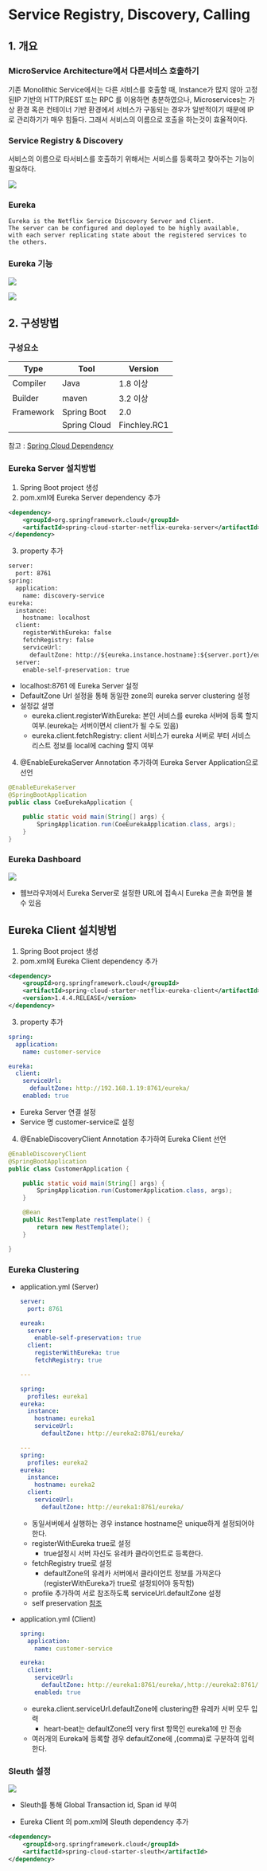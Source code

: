 # Service Registry, Discovery, Calling

## 1. 개요

### MicroService Architecture에서 다른서비스 호출하기
기존 Monolithic Service에서는 다른 서비스를 호출할 때, Instance가 많지 않아 고정 된IP 기반의 HTTP/REST 또는 RPC 를 이용하면 충분하였으나,
Microservices는 가상 환경 혹은 컨테이너 기반 환경에서 서비스가 구동되는 경우가 일반적이기 때문에 IP로 관리하기가 매우 힘들다.
그래서 서비스의 이름으로 호출을 하는것이 효율적이다.

### Service Registry & Discovery
서비스의 이름으로 타서비스를 호출하기 위해서는 서비스를 등록하고 찾아주는 기능이 필요하다.

![](./document/images/server-side-discovery.jpg)

### Eureka
```text
Eureka is the Netflix Service Discovery Server and Client.
The server can be configured and deployed to be highly available,
with each server replicating state about the registered services to the others.
```

### Eureka 기능

![](./document/images/service-registry.png)


![](./document/images/service-discovery.png)


## 2. 구성방법

### 구성요소
| Type      	| Tool         	| Version      	|
|-----------	|--------------	|--------------	|
| Compiler  	| Java         	| 1.8 이상     	|
| Builder   	| maven        	| 3.2 이상     	|
| Framework 	| Spring Boot  	| 2.0          	|
|           	| Spring Cloud 	| Finchley.RC1 	|

참고 : [Spring Cloud Dependency](http://projects.spring.io/spring-cloud/)

### Eureka Server 설치방법
1. Spring Boot project 생성
1. pom.xml에 Eureka Server dependency 추가

```xml
<dependency>
    <groupId>org.springframework.cloud</groupId>
    <artifactId>spring-cloud-starter-netflix-eureka-server</artifactId>
</dependency>
```
3. property 추가

```xml
server:
  port: 8761
spring:
  application:
    name: discovery-service
eureka:
  instance:
    hostname: localhost
  client:
    registerWithEureka: false
    fetchRegistry: false
    serviceUrl:
      defaultZone: http://${eureka.instance.hostname}:${server.port}/eureka/
  server:
    enable-self-preservation: true
```
  - localhost:8761 에 Eureka Server 설정
  - DefaultZone Url 설정을 통해 동일한 zone의 eureka server clustering 설정
  - 설정값 설명
    - eureka.client.registerWithEureka: 본인 서비스를 eureka 서버에 등록 할지 여부.(eureka는 서버이면서 client가 될 수도 있음)
    - eureka.client.fetchRegistry: client 서비스가 eureka 서버로 부터 서비스 리스트 정보를 local에 caching 할지 여부

4. @EnableEurekaServer Annotation 추가하여 Eureka Server Application으로 선언

```java
@EnableEurekaServer
@SpringBootApplication
public class CoeEurekaApplication {

	public static void main(String[] args) {
		SpringApplication.run(CoeEurekaApplication.class, args);
	}
}
```

### Eureka Dashboard
![](./document/images/eureka-dashboard.png)
- 웹브라우저에서 Eureka Server로 설정한 URL에 접속시 Eureka 콘솔 화면을 볼 수 있음

## Eureka Client 설치방법

1. Spring Boot project 생성
1. pom.xml에 Eureka Client dependency 추가
  ```xml
  <dependency>
      <groupId>org.springframework.cloud</groupId>
      <artifactId>spring-cloud-starter-netflix-eureka-client</artifactId>
      <version>1.4.4.RELEASE</version>
  </dependency>
  ```
3. property 추가
  ```yaml
  spring:
    application:
      name: customer-service

  eureka:
    client:
      serviceUrl:
        defaultZone: http://192.168.1.19:8761/eureka/
      enabled: true
  ```
  - Eureka Server 연결 설정
  - Service 명 customer-service로 설정

4. @EnableDiscoveryClient Annotation 추가하여 Eureka Client 선언

  ```java
  @EnableDiscoveryClient
  @SpringBootApplication
  public class CustomerApplication {

      public static void main(String[] args) {
          SpringApplication.run(CustomerApplication.class, args);
      }

      @Bean
      public RestTemplate restTemplate() {
          return new RestTemplate();
      }

  }
  ```

### Eureka Clustering
- application.yml (Server)

  ```yaml
  server:
    port: 8761

  eureak:
    server:
      enable-self-preservation: true
    client:
      registerWithEureka: true      
      fetchRegistry: true           

  ---

  spring:
    profiles: eureka1
  eureka:
    instance:
      hostname: eureka1
      serviceUrl:
        defaultZone: http://eureka2:8761/eureka/

  ---
  spring:
    profiles: eureka2
  eureka:
    instance:
      hostname: eureka2
    client:
      serviceUrl:
        defaultZone: http://eureka1:8761/eureka/
  ```

  - 동일서버에서 실행하는 경우 instance hostname은 unique하게 설정되어야 한다.
  - registerWithEureka true로 설정
    - true설정시 서버 자신도 유레카 클라이언트로 등록한다.
  - fetchRegistry true로 설정
    - defaultZone의 유레카 서버에서 클라이언트 정보를 가져온다(registerWithEureka가 true로 설정되어야 동작함)
  - profile 추가하여 서로 참조하도록 serviceUrl.defaultZone 설정
  - self preservation [참조](https://medium.com/@fahimfarookme/the-mystery-of-eureka-self-preservation-c7aa0ed1b799)

- application.yml (Client)

  ```yaml
  spring:
    application:
      name: customer-service

  eureka:
    client:
      serviceUrl:
        defaultZone: http://eureka1:8761/eureka/,http://eureka2:8761/eureka/
      enabled: true
  ```
  - eureka.client.serviceUrl.defaultZone에 clustering한 유레카 서버 모두 입력
    - heart-beat는 defaultZone의 very first 항목인 eureka1에 만 전송
  - 여러개의 Eureka에 등록할 경우 defaultZone에 ,(comma)로 구분하여 입력한다.

### Sleuth 설정
![](./document/images/monitoring-log-global-transaction-id.png)
- Sleuth를 통해 Global Transaction id, Span id 부여

- Eureka Client 의 pom.xml에 Sleuth dependency 추가
```xml
<dependency>
    <groupId>org.springframework.cloud</groupId>
    <artifactId>spring-cloud-starter-sleuth</artifactId>
</dependency>
```
